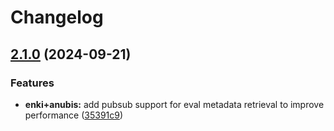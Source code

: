 # Changelog

## [2.1.0](https://github.com/Pantheonix/Asgard/compare/dapr-v2.0.0...dapr/v2.1.0) (2024-09-21)


### Features

* **enki+anubis:** add pubsub support for eval metadata retrieval to improve performance ([35391c9](https://github.com/Pantheonix/Asgard/commit/35391c968ef2e91a89a86f20288890b866756bd7))
